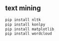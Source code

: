 ## text mining

``` py
pip install nltk
pip install konlpy
pip install matplotlib
pip install wordcloud
``` 
